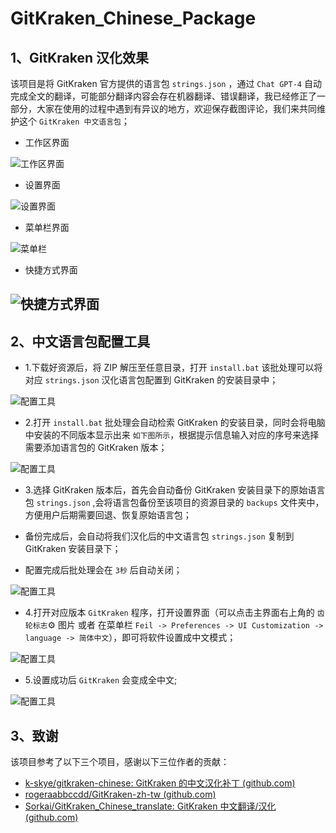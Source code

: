 # GitKraken_Chinese_Package

## 1、GitKraken 汉化效果

该项目是将 GitKraken 官方提供的语言包 `strings.json` ，通过 `Chat GPT-4` 自动完成全文的翻译，可能部分翻译内容会存在机器翻译、错误翻译，我已经修正了一部分，大家在使用的过程中遇到有异议的地方，欢迎保存截图评论，我们来共同维护这个 `GitKraken 中文语言包`；

-   工作区界面

![工作区界面](docs\image\2.png)

-   设置界面

![设置界面](docs\image\6.png)

-   菜单栏界面

![菜单栏](docs\image\3.png)

-   快捷方式界面

## ![快捷方式界面](docs\image\4.png)

## 2、中文语言包配置工具

-   1.下载好资源后，将 ZIP 解压至任意目录，打开 `install.bat` 该批处理可以将对应 `strings.json` 汉化语言包配置到 GitKraken 的安装目录中；

![配置工具](docs\image\8.png)

-   2.打开 `install.bat` 批处理会自动检索 GitKraken 的安装目录，同时会将电脑中安装的不同版本显示出来 `如下图所示`，根据提示信息输入对应的序号来选择需要添加语言包的 GitKraken 版本；

![配置工具](docs\image\9.png)

-   3.选择 GitKraken 版本后，首先会自动备份 GitKraken 安装目录下的原始语言包 `strings.json` ,会将语言包备份至该项目的资源目录的 `backups` 文件夹中，方便用户后期需要回退、恢复原始语言包；

-   备份完成后，会自动将我们汉化后的中文语言包 `strings.json` 复制到 GitKraken 安装目录下；

-   配置完成后批处理会在 `3秒` 后自动关闭；

![配置工具](docs\image\10.png)

-   4.打开对应版本 `GitKraken` 程序，打开设置界面（可以点击主界面右上角的 `齿轮标志`⚙️ 图片 或者 在菜单栏 `Feil -> Preferences -> UI Customization -> language -> 简体中文`），即可将软件设置成中文模式；

![配置工具](docs\image\7.png)

-   5.设置成功后 `GitKraken` 会变成全中文;

![配置工具](docs\image\6.png)

## 3、致谢

该项目参考了以下三个项目，感谢以下三位作者的贡献：

-   [k-skye/gitkraken-chinese: GitKraken 的中文汉化补丁 (github.com)](https://github.com/k-skye/gitkraken-chinese)
-   [rogeraabbccdd/GitKraken-zh-tw (github.com)](https://github.com/rogeraabbccdd/GitKraken-zh-tw)
-   [Sorkai/GitKraken_Chinese_translate: GitKraken 中文翻译/汉化 (github.com)](https://github.com/Sorkai/GitKraken_Chinese_translate)
